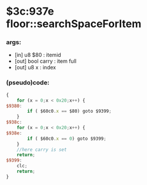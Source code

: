 ﻿
# $3c:937e floor::searchSpaceForItem


### args:
+	[in] u8 $80 : itemid
+	[out] bool carry : item full
+	[out] u8 x : index

### (pseudo)code:
```js
{
	for (x = 0;x < 0x20;x++) {
$9380:
		if ( $60c0.x == $80) goto $9399;
	}
$938c:
	for (x = 0;x < 0x20;x++) {
$938e:
		if ( $60c0.x == 0) goto $9399;
	}
	//here carry is set
	return;
$9399:
	clc;
	return;
}
```



